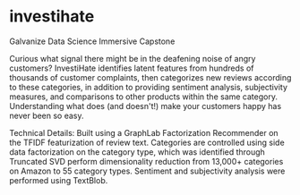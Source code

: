 # investihate
Galvanize Data Science Immersive Capstone

Curious what signal there might be in the deafening noise of angry customers? InvestiHate identifies latent features from hundreds of thousands of customer complaints, then categorizes new reviews according to these categories, in addition to providing sentiment analysis, subjectivity measures, and comparisons to other products within the same category. Understanding what does (and doesn't!) make your customers happy has never been so easy.

Technical Details:
Built using a GraphLab Factorization Recommender on the TFIDF featurization of review text. Categories are controlled using side data factorization on the category type, which was identified through Truncated SVD perform dimensionality reduction from 13,000+ categories on Amazon to 55 category types. Sentiment and subjectivity analysis were performed using TextBlob.
